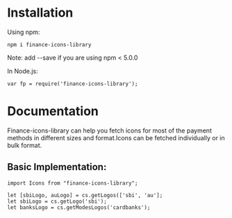 # **Installation**

Using npm:

```
npm i finance-icons-library
```

Note: add --save if you are using npm < 5.0.0

In Node.js:

```
var fp = require('finance-icons-library');
```

# Documentation

Finance-icons-library can help you fetch icons for most of the payment methods in different sizes and format.Icons can be fetched individually or in bulk format.
 
## Basic Implementation:
```
import Icons from "finance-icons-library";

let [sbiLogo, auLogo] = cs.getLogos(['sbi', 'au'];
let sbiLogo = cs.getLogo('sbi');
let banksLogo = cs.getModesLogos('cardbanks');
```
